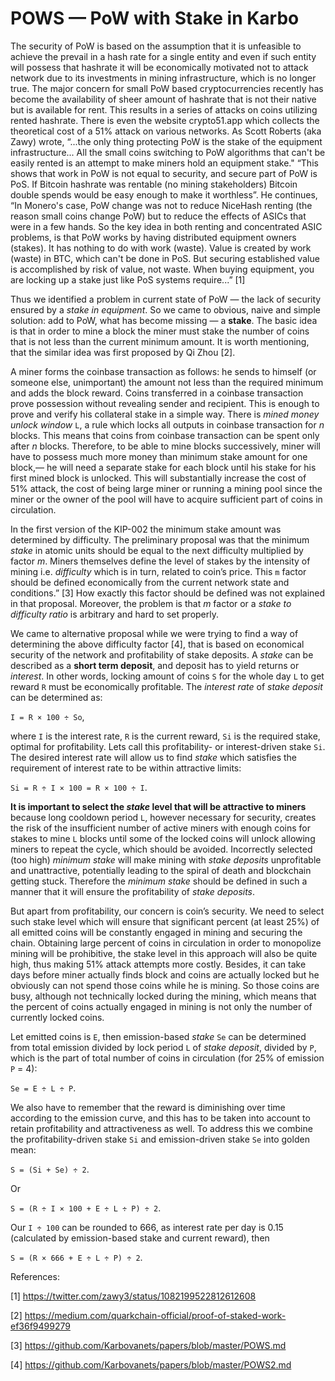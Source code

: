 # POWS — PoW with Stake in Karbo

The security of PoW is based on the assumption that it is unfeasible to achieve the prevail in a hash rate for a single entity and even if such entity will possess that hashrate it will be economically motivated not to attack network due to its investments in mining infrastructure, which is no longer true. The major concern for small PoW based cryptocurrencies recently has become the availability of sheer amount of hashrate that is not their native but is available for rent. This results in a series of attacks on coins utilizing rented hashrate. There is even the website crypto51.app which collects the theoretical cost of a 51% attack on various networks. As Scott Roberts (aka Zawy) wrote, “...the only thing protecting PoW is the stake of the equipment infrastructure... All the small coins switching to PoW algorithms that can't be easily rented is an attempt to make miners hold an equipment stake." “This shows that work in PoW is not equal to security, and secure part of PoW is PoS. If Bitcoin hashrate was rentable (no mining stakeholders) Bitcoin double spends would be easy enough to make it worthless”. He continues, “In Monero's case, PoW change was not to reduce NiceHash renting (the reason small coins change PoW) but to reduce the effects of ASICs that were in a few hands. So the key idea in both renting and concentrated ASIC problems, is that PoW works by having distributed equipment owners (stakes). It has nothing to do with work (waste). Value is created by work (waste) in BTC, which can't be done in PoS. But securing established value is accomplished by risk of value, not waste. When buying equipment, you are locking up a stake just like PoS systems require...” [1]

Thus we identified a problem in current state of PoW — the lack of security ensured by a *stake in equipment*. So we came to obvious, naive and simple solution: add to PoW, what has become missing — a **stake**. The basic idea is that in order to mine a block the miner must stake the number of coins that is not less than the current minimum amount. It is worth mentioning, that the similar idea was first proposed by Qi Zhou [2].

A miner forms the coinbase transaction as follows: he sends to himself (or someone else, unimportant) the amount not less than the required minimum and adds the block reward. Coins transferred in a coinbase transaction prove possession without revealing sender and recipient. This is enough to prove and verify his collateral stake in a simple way. There is *mined money unlock window* `L`, a rule which locks all outputs in coinbase transaction for *n* blocks. This means that coins from coinbase transaction can be spent only after *n* blocks. Therefore, to be able to mine blocks successively, miner will have to possess much more money than minimum stake amount for one block,— he will need a separate stake for each block until his stake for his first mined block is unlocked. This will substantially increase the cost of 51% attack, the cost of being large miner or running a mining pool since the miner or the owner of the pool will have to acquire sufficient part of coins in circulation.

In the first version of the KIP-002 the minimum stake amount was determined by difficulty. The preliminary proposal was that the minimum *stake* in atomic units should be equal to the next difficulty multiplied by factor *m*. Miners themselves define the level of stakes by the intensity of mining i.e. *difficulty* which is in turn, related to coin’s price. This `m` factor should be defined economically from the current network state and conditions.” [3] How exactly this factor should be defined was not explained in that proposal. Moreover, the problem is that *m* factor or a *stake to difficulty ratio* is arbitrary and hard to set properly. 

We came to alternative proposal while we were trying to find a way of determining the above difficulty factor [4], that is based on economical security of the network and profitability of stake deposits. A *stake* can be described as a **short term deposit**, and deposit has to yield returns or *interest*. In other words, locking amount of coins `S` for the whole day `L` to get reward `R` must be economically profitable. The *interest rate* of *stake deposit* can be determined as:

`I = R × 100 ÷ So`,

where `I` is the interest rate, `R` is the current reward, `Si` is the required stake, optimal for profitability. Lets call this profitability- or interest-driven stake `Si`. The desired interest rate will allow us to find *stake* which satisfies the requirement of interest rate to be within attractive limits:

`Si = R ÷ I × 100 = R × 100 ÷ I`.

**It is important to select the *stake* level that will be attractive to miners** because long cooldown period `L`, however necessary for security, creates the risk of the insufficient number of active miners with enough coins for stakes to mine `L` blocks until some of the locked coins will unlock allowing miners to repeat the cycle, which should be avoided. Incorrectly selected (too high) *minimum stake* will make mining with *stake deposits* unprofitable and unattractive, potentially leading to the spiral of death and blockchain getting stuck. Therefore the *minimum stake* should be defined in such a manner that it will ensure the profitability of *stake deposits*.

But apart from profitability, our concern is coin’s security. We need to select such stake level which will ensure that significant percent (at least 25%) of all emitted coins will be constantly engaged in mining and securing the chain. Obtaining large percent of coins in circulation in order to monopolize mining will be prohibitive, the stake level in this approach will also be quite high, thus making 51% attack attempts more costly. Besides, it can take days before miner actually finds block and coins are actually locked but he obviously can not spend those coins while he is mining. So those coins are busy, although not technically locked during the mining, which means that the percent of coins actually engaged in mining is not only the number of currently locked coins. 

Let emitted coins is `E`, then emission-based *stake* `Se` can be determined from total emission divided by lock period `L` of *stake deposit*, divided by `P`, which is the part of total number of coins in circulation (for 25% of emission `P` = 4):

`Se = E ÷ L ÷ P`.

We also have to remember that the reward is diminishing over time according to the emission curve, and this has to be taken into account to retain profitability and attractiveness as well. To address this we combine the profitability-driven stake `Si` and emission-driven stake `Se` into golden mean: 

`S = (Si + Se) ÷ 2`.

Or 

`S = (R ÷ I × 100 + E ÷ L ÷ P) ÷ 2`.

Our `I ÷ 100` can be rounded to 666, as interest rate per day is 0.15 (calculated by emission-based stake and current reward), then

`S = (R × 666 + E ÷ L ÷ P) ÷ 2`.



References:

[1] https://twitter.com/zawy3/status/1082199522812612608

[2] https://medium.com/quarkchain-official/proof-of-staked-work-ef36f9499279

[3] https://github.com/Karbovanets/papers/blob/master/POWS.md

[4] https://github.com/Karbovanets/papers/blob/master/POWS2.md

